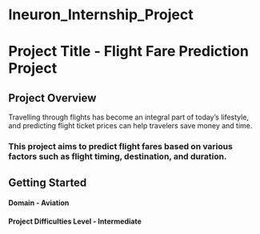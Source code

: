 # Ineuron_Internship_Project

# Project Title - Flight Fare Prediction Project

## Project Overview
Travelling through flights has become an integral part of today’s lifestyle, and predicting flight ticket prices can help travelers save money and time. 

### This project aims to predict flight fares based on various factors such as flight timing, destination, and duration.


## Getting Started


#### Domain - Aviation 
#### Project Difficulties Level - Intermediate
